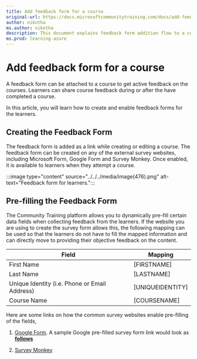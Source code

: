 ```yaml
---
title: Add feedback form for a course
original-url: https://docs.microsoftcommunitytraining.com/docs/add-feedback-form-for-a-course
author: nikotha
ms.author: nikotha
description: This document explains feedback form addition flow to a course.
ms.prod: learning-azure
---
```


# Add feedback form for a course

A feedback form can be attached to a course to get active feedback on the courses. Learners can share course feedback during or after the have completed a course.

In this article, you will learn how to create and enable feedback forms for the learners.

## Creating the Feedback Form

The feedback form is added as a link while creating or editing a course. The feedback form can be created on any of the external survey websites, including Microsoft Form, Google Form and Survey Monkey. Once enabled, it is available to learners when they attempt a course.

:::image type="content" source="../../../media/image(476).png" alt-text="Feedback form for learners.":::

## Pre-filling the Feedback Form

The Community Training platform allows you to dynamically pre-fill certain data fields when collecting feedback from the learners.
If the website you are using to create the survey form allows this, the following mapping can be used so that the learners do not have to fill the mapped information and can directly move to providing their objective feedback on the content.

| Field | Mapping |
| --- | --- |
| First Name | [FIRSTNAME] |
| Last Name | [LASTNAME]  |
| Unique Identity (i.e. Phone or Email Address) | [UNIQUEIDENTITY]  |
| Course Name | [COURSENAME]  |

Here are some links on how the common survey websites enable pre-filling of the fields,

1. [Google Form](https://trevorfox.com/2015/06/dynamically-pre-fill-google-forms-with-mailchimp-merge-tags/). A sample Google pre-filled survey form link would look as [**follows**](https://docs.google.com/forms/d/e/1FAIpQLSdNE8AhxWZKuhZEh6wVBALcjuERbv6G0QSkQThL6243OHCupQ/viewform?usp=pp_url&entry.938410210=%5BFIRSTNAME%5D&entry.1375580399=%5BLASTNAME%5D&entry.1971970342=%5BCOURSENAME%5D)

2. [Survey Monkey](https://help.surveymonkey.com/articles/en_US/kb/What-are-custom-variables-and-how-do-I-use-them)
